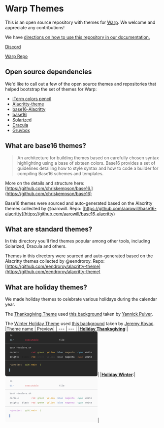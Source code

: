 # Warp Themes

This is an open source repository with themes for [Warp](https://www.warp.dev/).
We welcome and appreciate any contributions!

We have [directions on how to use this repository in our documentation.](https://docs.warp.dev/features/themes)

[Discord](https://discord.gg/warpdotdev)

[Warp Repo](https://github.com/warpdotdev/Warp)

## Open source dependencies

We'd like to call out a few of the open source themes and repositories that helped bootstrap the set of themes for Warp:

- [iTerm colors pencil](https://github.com/mattly/iterm-colors-pencil)
- [Alacritty-theme](https://github.com/eendroroy/alacritty-theme)
- [base16-Alacritty](https://github.com/aarowill/base16-alacritty)
- [base16](https://github.com/chriskempson/base16)
- [Solarized](https://ethanschoonover.com/solarized/)
- [Dracula](https://draculatheme.com/)
- [Gruvbox](https://github.com/morhetz/gruvbox)

## What are base16 themes?

> An architecture for building themes based on carefully chosen syntax highlighting using a base of sixteen colors. Base16 provides a set of guidelines detailing how to style syntax and how to code a builder for compiling Base16 schemes and templates.

More on the details and structure here: [https://github.com/chriskempson/base16.](https://github.com/chriskempson/base16)

Base16 themes were sourced and auto-generated based on the Alacritty themes collected by @aarowill.
Repo: [https://github.com/aarowill/base16-alacritty](https://github.com/aarowill/base16-alacritty)

## What are standard themes?

In this directory you'll find themes popular among other tools, including Solarized, Dracula and others.

Themes in this directory were sourced and auto-generated based on the Alacritty themes collected by @eendroroy.
Repo: [https://github.com/eendroroy/alacritty-theme](https://github.com/eendroroy/alacritty-theme)

## What are holiday themes?

 We made holiday themes to celebrate various holidays during the calendar year.

The [Thanksgiving Theme](https://twitter.com/warpdotdev/status/1463663176680157190?s=20) used [this background](https://unsplash.com/photos/ZwPuquZBnyM) taken by [
Yannick Pulver](https://unsplash.com/@yanu).

The [Winter Holiday Theme](https://twitter.com/warpdotdev/status/1474159550961840130?s=20&t=G8CKtGzU6kda5R3_gH9t4A) used [this background](https://unsplash.com/photos/TD8CbG9-sMk) taken by [Jeremy Kovac](https://unsplash.com/@jkovac).
|Theme name | Preview|
| --- | --- |
|**[Holiday Thanksgiving](holiday_thanksgiving.yaml)**:|<img src='previews/holiday_thanksgiving.yaml.svg' width='300'>|
|**[Holiday Winter](holiday_winter.yaml)**:|<img src='previews/holiday_winter.yaml.svg' width='300'>|